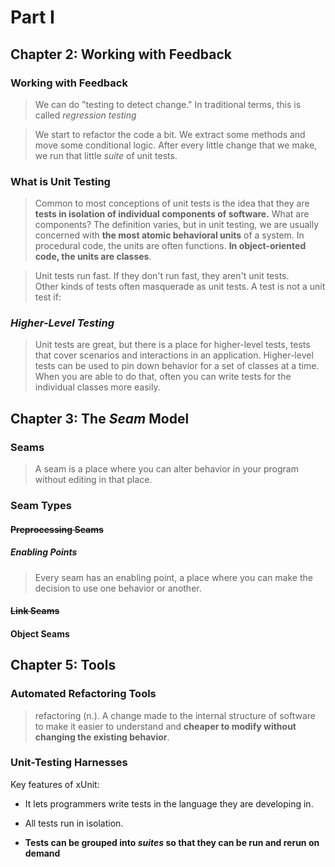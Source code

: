 # Part I
## Chapter 2: Working with Feedback
### Working with Feedback
> We can do "testing to detect change."
> In traditional terms, this is called *regression testing*

> We start to refactor the code a bit. We extract some methods and move some conditional logic. After every little change that we make, we run that little *suite* of unit tests.

### What is Unit Testing
> Common to most conceptions of unit tests is the idea that they are **tests in isolation of individual components of software.** What are components? The definition varies, but in unit testing, we are usually concerned with **the most atomic behavioral units** of a system. In procedural code, the units are often functions. **In object-oriented code, the units are classes**.

> Unit tests run fast. If they don't run fast, they aren't unit tests.
<br /> Other kinds of tests often masquerade as unit tests. A test is not a unit test if:

### *Higher-Level Testing*
> Unit tests are great, but there is a place for higher-level tests, tests that cover scenarios and interactions in an application. Higher-level tests can be used to pin down behavior for a set of classes at a time. When you are able to do that, often you can write tests for the individual classes more easily.

## Chapter 3: The *Seam* Model
### Seams
> A seam is a place where you can alter behavior in your program without editing in that place.

### Seam Types
#### ~~Preprocessing Seams~~
##### Enabling Points
> Every seam has an enabling point, a place where you can make the decision to use one behavior or another.

#### ~~Link Seams~~
#### Object Seams

## Chapter 5: Tools
### Automated Refactoring Tools
> refactoring (n.). A change made to the internal structure of software to make it easier to understand and **cheaper to modify without changing the existing behavior**.

### Unit-Testing Harnesses
Key features of xUnit:

* It lets programmers write tests in the language they are developing in.

* All tests run in isolation.

* **Tests can be grouped into *suites* so that they can be run and rerun on demand**
